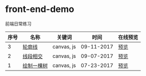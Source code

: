 # front-end-demo
前端日常练习


序号 | 名称 | 关键词  | 时间 | 在线预览
---|---| --- | --- | --- |
3 | [轮廓线](https://github.com/lwvoid/front-end-demo/tree/master/20170910-skyline)|canvas, js| 09-11-2017 | [预览](https://lwvoid.github.io/front-end-demo/20170910-skyline/)
2 | [线段相交](https://github.com/lwvoid/front-end-demo/tree/master/20170907-line-segment-intersection)|canvas, js| 09-07-2017 | [预览](https://lwvoid.github.io/front-end-demo/20170907-line-segment-intersection/)
1 | [绘制一棵树](https://github.com/lwvoid/front-end-demo/tree/master/20170723-draw-a-tree)|canvas, js| 07-23-2017 | [预览](https://lwvoid.github.io/front-end-demo/20170723-draw-a-tree/)